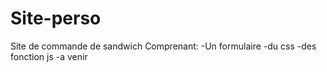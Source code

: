 # Site-perso
Site de commande de sandwich
Comprenant:
-Un formulaire 
-du css
-des fonction js
-a venir
